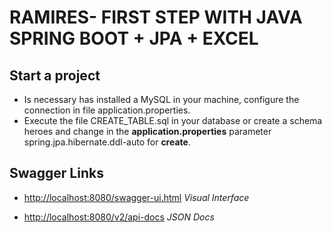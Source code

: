 # RAMIRES- FIRST STEP WITH JAVA SPRING BOOT + JPA + EXCEL



## Start a project
* Is necessary has  installed a MySQL in your machine, configure the connection in file application.properties.
* Execute the file  CREATE_TABLE.sql in your database  or create a schema heroes and change in the <b>application.properties</b> parameter spring.jpa.hibernate.ddl-auto  for  <b>create</b>.


## Swagger Links

* <http://localhost:8080/swagger-ui.html>  <i> Visual Interface </i> 

* <http://localhost:8080/v2/api-docs>      <i> JSON Docs</i>





